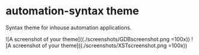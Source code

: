 # automation-syntax theme

Syntax theme for inhouse automation applications.

![A screenshot of your theme]((./screenshots/GDBscreenshot.png =100x))
![A screenshot of your theme]((./screenshots/XSTscreenshot.png =100x))

